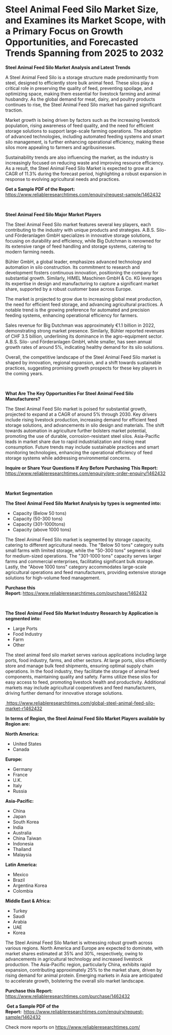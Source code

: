 <p><h1>Steel Animal Feed Silo Market Size, and Examines its Market Scope, with a Primary Focus on Growth Opportunities, and Forecasted Trends Spanning from 2025 to 2032</h1></p><p><strong>Steel Animal Feed Silo Market Analysis and Latest Trends</strong></p>
<p><p>A Steel Animal Feed Silo is a storage structure made predominantly from steel, designed to efficiently store bulk animal feed. These silos play a critical role in preserving the quality of feed, preventing spoilage, and optimizing space, making them essential for livestock farming and animal husbandry. As the global demand for meat, dairy, and poultry products continues to rise, the Steel Animal Feed Silo market has gained significant traction. </p><p>Market growth is being driven by factors such as the increasing livestock population, rising awareness of feed quality, and the need for efficient storage solutions to support large-scale farming operations. The adoption of advanced technologies, including automated feeding systems and smart silo management, is further enhancing operational efficiency, making these silos more appealing to farmers and agribusinesses. </p><p>Sustainability trends are also influencing the market, as the industry is increasingly focused on reducing waste and improving resource efficiency. As a result, the Steel Animal Feed Silo Market is expected to grow at a CAGR of 11.3% during the forecast period, highlighting a robust expansion in response to evolving agricultural needs and practices.</p></p>
<p><strong>Get a Sample PDF of the Report:&nbsp;</strong> <a href="https://www.reliableresearchtimes.com/enquiry/request-sample/1462432?utm_campaign=3317&utm_medium=2&utm_source=Github&utm_content=ia&utm_term=12042025&utm_id=steel-animal-feed-silo">https://www.reliableresearchtimes.com/enquiry/request-sample/1462432</a></p>
<p>&nbsp;</p>
<p><strong>Steel Animal Feed Silo Major Market Players</strong></p>
<p><p>The Steel Animal Feed Silo market features several key players, each contributing to the industry with unique products and strategies. A.B.S. Silo- und Förderanlagen GmbH specializes in innovative storage solutions, focusing on durability and efficiency, while Big Dutchman is renowned for its extensive range of feed handling and storage systems, catering to modern farming needs.</p><p>Bühler GmbH, a global leader, emphasizes advanced technology and automation in silo construction. Its commitment to research and development fosters continuous innovation, positioning the company for substantial growth. Similarly, HIMEL Maschinen GmbH & Co. KG leverages its expertise in design and manufacturing to capture a significant market share, supported by a robust customer base across Europe.</p><p>The market is projected to grow due to increasing global meat production, the need for efficient feed storage, and advancing agricultural practices. A notable trend is the growing preference for automated and precision feeding systems, enhancing operational efficiency for farmers.</p><p>Sales revenue for Big Dutchman was approximately €1.1 billion in 2022, demonstrating strong market presence. Similarly, Bühler reported revenues of CHF 3.5 billion, underlining its dominance in the agro-equipment sector. A.B.S. Silo- und Förderanlagen GmbH, while smaller, has seen annual growth rates of around 5%, indicating healthy demand for its silo solutions.</p><p>Overall, the competitive landscape of the Steel Animal Feed Silo market is shaped by innovation, regional expansion, and a shift towards sustainable practices, suggesting promising growth prospects for these key players in the coming years.</p></p>
<p>&nbsp;</p>
<p><strong>What Are The Key Opportunities For Steel Animal Feed Silo Manufacturers?</strong></p>
<p><p>The Steel Animal Feed Silo market is poised for substantial growth, projected to expand at a CAGR of around 5% through 2030. Key drivers include rising livestock production, increasing demand for efficient feed storage solutions, and advancements in silo design and materials. The shift towards automation in agriculture further bolsters market potential, promoting the use of durable, corrosion-resistant steel silos. Asia-Pacific leads in market share due to rapid industrialization and rising meat consumption. Future trends may include sustainable practices and smart monitoring technologies, enhancing the operational efficiency of feed storage systems while addressing environmental concerns.</p></p>
<p><strong>Inquire or Share Your Questions If Any Before Purchasing This Report:</strong> <a href="https://www.reliableresearchtimes.com/enquiry/pre-order-enquiry/1462432?utm_campaign=3317&utm_medium=2&utm_source=Github&utm_content=ia&utm_term=12042025&utm_id=steel-animal-feed-silo">https://www.reliableresearchtimes.com/enquiry/pre-order-enquiry/1462432</a></p>
<p>&nbsp;</p>
<p><strong>Market Segmentation</strong></p>
<p><strong>The Steel Animal Feed Silo Market Analysis by types is segmented into:</strong></p>
<p><ul><li>Capacity (Below 50 tons)</li><li>Capacity (50-300 tons)</li><li>Capacity (301-1000tons)</li><li>Capacity (above 1000 tons)</li></ul></p>
<p><p>The Steel Animal Feed Silo market is segmented by storage capacity, catering to different agricultural needs. The "Below 50 tons" category suits small farms with limited storage, while the "50-300 tons" segment is ideal for medium-sized operations. The "301-1000 tons" capacity serves larger farms and commercial enterprises, facilitating significant bulk storage. Lastly, the "Above 1000 tons" category accommodates large-scale agricultural operations and feed manufacturers, providing extensive storage solutions for high-volume feed management.</p></p>
<p><strong>Purchase this Report:&nbsp;</strong><a href="https://www.reliableresearchtimes.com/purchase/1462432?utm_campaign=3317&utm_medium=2&utm_source=Github&utm_content=ia&utm_term=12042025&utm_id=steel-animal-feed-silo">https://www.reliableresearchtimes.com/purchase/1462432</a></p>
<p>&nbsp;</p>
<p><strong>The Steel Animal Feed Silo Market Industry Research by Application is segmented into:</strong></p>
<p><ul><li>Large Ports</li><li>Food Industry</li><li>Farm</li><li>Other</li></ul></p>
<p><p>The steel animal feed silo market serves various applications including large ports, food industry, farms, and other sectors. At large ports, silos efficiently store and manage bulk feed shipments, ensuring optimal supply chain operations. In the food industry, they facilitate the storage of animal feed components, maintaining quality and safety. Farms utilize these silos for easy access to feed, promoting livestock health and productivity. Additional markets may include agricultural cooperatives and feed manufacturers, driving further demand for innovative storage solutions.</p></p>
<p><a href="https://www.reliableresearchtimes.com/global-steel-animal-feed-silo-market-r1462432?utm_campaign=3317&utm_medium=2&utm_source=Github&utm_content=ia&utm_term=12042025&utm_id=steel-animal-feed-silo">&nbsp;https://www.reliableresearchtimes.com/global-steel-animal-feed-silo-market-r1462432</a></p>
<p><strong>In terms of Region, the Steel Animal Feed Silo Market Players available by Region are:</strong></p>
<p>
    <p> <strong> North America: </strong>
        <ul>
            <li>United States</li>
            <li>Canada</li>
        </ul>
        </p> 
    <p> <strong> Europe: </strong>
        <ul>
            <li>Germany</li>
            <li>France</li>
            <li>U.K.</li>
            <li>Italy</li>
            <li>Russia</li>
        </ul>
        </p> 
    <p> <strong> Asia-Pacific: </strong>
        <ul>
            <li>China</li>
            <li>Japan</li>
            <li>South Korea</li>
            <li>India</li>
            <li>Australia</li>
            <li>China Taiwan</li>
            <li>Indonesia</li>
            <li>Thailand</li>
            <li>Malaysia</li>
        </ul>
        </p> 
    <p> <strong> Latin America: </strong>
        <ul>
            <li>Mexico</li>
            <li>Brazil</li>
            <li>Argentina Korea</li>
            <li>Colombia</li>
        </ul>
        </p> 
    <p> <strong> Middle East & Africa: </strong>
        <ul>
            <li>Turkey</li>
            <li>Saudi</li>
            <li>Arabia</li>
            <li>UAE</li>
            <li>Korea</li>
        </ul>
    </p>
    </p>
<p><p>The Steel Animal Feed Silo Market is witnessing robust growth across various regions. North America and Europe are expected to dominate, with market shares estimated at 35% and 30%, respectively, owing to advancements in agricultural technology and increased livestock production. The Asia-Pacific region, particularly China, exhibits rapid expansion, contributing approximately 25% to the market share, driven by rising demand for animal protein. Emerging markets in Asia are anticipated to accelerate growth, bolstering the overall silo market landscape.</p></p>
<p><strong>Purchase this Report: </strong><a href="https://www.reliableresearchtimes.com/purchase/1462432?utm_campaign=3317&utm_medium=2&utm_source=Github&utm_content=ia&utm_term=12042025&utm_id=steel-animal-feed-silo">https://www.reliableresearchtimes.com/purchase/1462432</a></p>
<p>&nbsp;<strong>Get a Sample PDF of the Report:&nbsp;&nbsp;</strong><a href="https://www.reliableresearchtimes.com/enquiry/request-sample/1462432?utm_campaign=3317&utm_medium=2&utm_source=Github&utm_content=ia&utm_term=12042025&utm_id=steel-animal-feed-silo">https://www.reliableresearchtimes.com/enquiry/request-sample/1462432</a></p>
<p><strong></strong></p>
<p>Check more reports on <a href="https://www.reliableresearchtimes.com/?utm_campaign=3317&utm_medium=2&utm_source=Github&utm_content=ia&utm_term=12042025&utm_id=steel-animal-feed-silo">https://www.reliableresearchtimes.com/</a></p>
